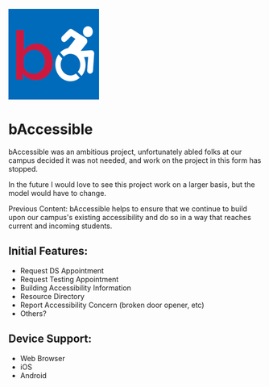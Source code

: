 [logo]: /assets/apple-touch-icon.png "bAccessible Logo"
![alt text][logo]
# bAccessible

bAccessible was an ambitious project, unfortunately abled folks at our campus decided it was not needed, and work on the project in this form has stopped.

In the future I would love to see this project work on a larger basis, but the model would have to change.

Previous Content:
bAccessible helps to ensure that we continue to build upon our campus's existing accessibility and do so in a way that reaches current and incoming students.

## Initial Features:
- Request DS Appointment
- Request Testing Appointment
- Building Accessibility Information
- Resource Directory
- Report Accessibility Concern (broken door opener, etc)
- Others?

## Device Support:
- Web Browser
- iOS
- Android

